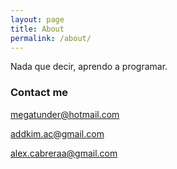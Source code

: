 ```yaml
---
layout: page
title: About
permalink: /about/
---
```


Nada que decir, aprendo a programar.

### Contact me

[megatunder@hotmail.com](mailto:email@domain.com)

[addkim.ac@gmail.com](mailto:email@domain.com)

[alex.cabreraa@gmail.com](mailto:email@domain.com)
